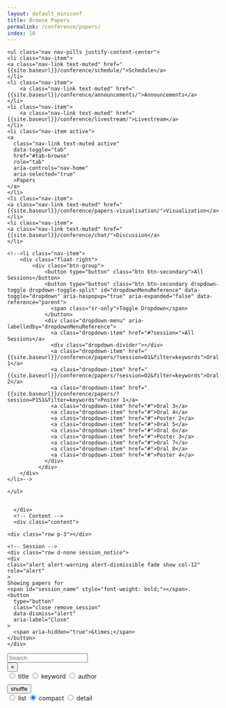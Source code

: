 ```yaml
---
layout: default_miniconf
title: Browse Papers
permalink: /conference/papers/
index: 10
---
```











<!-- User Overrides -->
 

<div class="container">
  <!-- Tabs -->
  <div class="tabs">
    
	<ul class="nav nav-pills justify-content-center">
	<li class="nav-item">
    <a class="nav-link text-muted" href="{{site.baseurl}}/conference/schedule/">Schedule</a>
    </li>
    <li class="nav-item">
	    <a class="nav-link text-muted" href="{{site.baseurl}}/conference/announcements/">Announcements</a>
	</li>
    <li class="nav-item">
        <a class="nav-link text-muted" href="{{site.baseurl}}/conference/livestream/">Livestream</a>
    </li>
	<li class="nav-item active">
	<a
	  class="nav-link text-muted active"
	  data-toggle="tab"
	  href="#tab-browse"
	  role="tab"
	  aria-controls="nav-home"
	  aria-selected="true"
	  >Papers
	</a>
	</li>
	<li class="nav-item">
	<a class="nav-link text-muted" href="{{site.baseurl}}/conference/papers-visualisation/">Visualization</a>
	</li>
	<li class="nav-item">
	<a class="nav-link text-muted" href="{{site.baseurl}}/conference/chat/">Discussion</a>
	</li>

	<!--<li class="nav-item">
		<div class="float-right">
			<div class="btn-group">
			    <button type="button" class="btn btn-secondary">All Sessions</button>
			    <button type="button" class="btn btn-secondary dropdown-toggle dropdown-toggle-split" id="dropdownMenuReference" data-toggle="dropdown" aria-haspopup="true" aria-expanded="false" data-reference="parent">
			      <span class="sr-only">Toggle Dropdown</span>
			    </button>
			    <div class="dropdown-menu" aria-labelledby="dropdownMenuReference">
			      <a class="dropdown-item" href="#?session=">All Sessions</a>
				  <div class="dropdown-divider"></div>
			      <a class="dropdown-item" href="{{site.baseurl}}/conference/papers/?session=O1&filter=keywords">Oral 1</a>
			      <a class="dropdown-item" href="{{site.baseurl}}/conference/papers/?session=O2&filter=keywords">Oral 2</a>
			      <a class="dropdown-item" href="{{site.baseurl}}/conference/papers/?session=P1S1&filter=keywords">Poster 1</a>
			      <a class="dropdown-item" href="#">Oral 3</a>
			      <a class="dropdown-item" href="#">Oral 4</a>
			      <a class="dropdown-item" href="#">Poster 2</a>
			      <a class="dropdown-item" href="#">Oral 5</a>
			      <a class="dropdown-item" href="#">Oral 6</a>
			      <a class="dropdown-item" href="#">Poster 3</a>
			      <a class="dropdown-item" href="#">Oral 7</a>
			      <a class="dropdown-item" href="#">Oral 8</a>
			      <a class="dropdown-item" href="#">Poster 4</a>
			    </div>
			  </div>
		</div>
	</li>-->

	</ul>


	  </div>
	  <!-- Content -->
	  <div class="content">
	    
	<div class="row p-3"></div>

	<!-- Session -->
	<div class="row d-none session_notice">
	<div
	class="alert alert-warning alert-dismissible fade show col-12"
	role="alert"
	>
	Showing papers for
	<span id="session_name" style="font-weight: bold;"></span>.
	<button
	  type="button"
	  class="close remove_session"
	  data-dismiss="alert"
	  aria-label="Close"
	>
	  <span aria-hidden="true">&times;</span>
	</button>
	</div>
</div>

<!-- Buttons -->
<div class="row">

<div class="col-12 col-sm-12 col-md-6 col-lg-4">
	<div class="input-group mb-3">
	  <input
	    type="text"
	    class="form-control typeahead_all"
	    placeholder="Search"
	  />
	  <div class="input-group-append">
	    <button
	      class="btn btn-outline-secondary typeahead_all_clear"
	      type="button"
	    >
	      &times;
	    </button>
	  </div>
	</div>
</div>

<div
class="col-12 col-sm-6 col-md-6 col-lg-4 text-center"
style="margin-bottom: 10px;"
>
<div class="btn-group btn-group-toggle filter_option">
  <label
    class="btn btn-outline-secondary"
    data-tippy-content="Search for papers titles"
  >
    <input
      type="radio"
      name="options"
      value="titles"
      autocomplete="off"
      checked
    />
    title
  </label>
  <label
    class="btn btn-outline-secondary"
    data-tippy-content="Search for papers with specific keywords"
  >
    <input
      type="radio"
      name="options"
      value="keywords"
      autocomplete="off"
    />
    keyword
  </label>
  <label
    class="btn btn-outline-secondary active"
    data-tippy-content="Search for papers from specific authors"
  >
    <input type="radio" name="options" value="authors" autocomplete="off" />
    author
  </label>
</div>
</div>
<div class="col-12 col-lg-4">
<button class="btn btn-outline-secondary reshuffle">shuffle</button>
<div class="float-right">
  <div
    class="btn-group btn-group-toggle render_option"
    data-toggle="buttons"
  >
    <label class="btn btn-outline-secondary active">
      <input type="radio" name="options" value="list" autocomplete="off" />
      list
    </label>
    <label class="btn btn-outline-secondary active">
      <input
        type="radio"
        name="options"
        value="compact"
        autocomplete="off"
        checked
      />
      compact
    </label>
    <label class="btn btn-outline-secondary">
      <input
        type="radio"
        name="options"
        value="detail"
        autocomplete="off"
      />
      detail
    </label>
  </div>
</div>
</div>
</div>

<!-- Cards -->
<div class="cards row"></div>
<script src="{{site.baseurl}}/static/js/little_helpers.js"></script>
<script src="{{site.baseurl}}/static/js/lazy_load.js"></script>
<script src="{{site.baseurl}}/static/js/persistor.js"></script>
<script src="{{site.baseurl}}/static/js/papers.js"></script>
<script>
$(document).ready(function () {
tippy("[data-tippy-content]", { trigger: "mouseenter focus" });
start();
});
</script>


  </div>
</div>
    
    

<div
  class="gdpr bg-dark text-light"
  style="padding: 10pt; position: fixed; bottom: 0; display: none;"
>
  We use cookies to store which papers have been visited.
  <div class="gdpr-btn btn btn-sm btn-info" style="margin-left: 15pt;">
    I agree
  </div>
</div>
<script src="{{site.baseurl}}/static/js/gdpr_cookies.js"></script>







